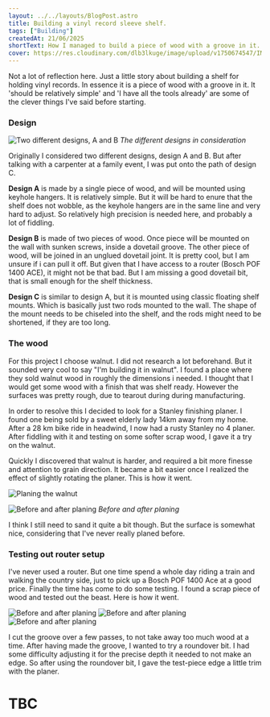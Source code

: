 ```yaml
---
layout: ../../layouts/BlogPost.astro
title: Building a vinyl record sleeve shelf.
tags: ["Building"]
createdAt: 21/06/2025
shortText: How I managed to build a piece of wood with a groove in it.
cover: https://res.cloudinary.com/dlb3lkuge/image/upload/v1750674547/IMG20250620134030_hhapda.jpg
---
```


Not a lot of reflection here. Just a little story about building a shelf for holding vinyl records. In essence it is a piece of wood with a groove in it. It 'should be relatively simple' and 'I have all the tools already' are some of the clever things I've said before starting.

### Design
![Two different designs, A and B](https://res.cloudinary.com/dlb3lkuge/image/upload/v1750501375/record_holder_design_gr2di2.png)
*The different designs in consideration*

Originally I considered two different designs, design A and B. But after talking with a carpenter at a family event, I was put onto the path of design C. 

**Design A** is made by a single piece of wood, and will be mounted using keyhole hangers. It is relatively simple. But it will be hard to enure that the shelf does not wobble, as the keyhole hangers are in the same line and very hard to adjust. So relatively high precision is needed here, and probably a lot of fiddling.

**Design B** is made of two pieces of wood. Once piece will be mounted on the wall with sunken screws, inside a dovetail groove. The other piece of wood, will be joined in an unglued dovetail joint.  It is pretty cool, but I am unsure if i can pull it off. But given that I have access to a router (Bosch POF 1400 ACE), it might not be that bad. But I am missing a good dovetail bit, that is small enough for the shelf thickness.

**Design C** is similar to design A, but it is mounted using classic floating shelf mounts. Which is basically just two rods mounted to the wall. The shape of the mount needs to be chiseled into the shelf, and the rods might need to be shortened, if they are too long.

### The wood
For this project I choose walnut. I did not research a lot beforehand. But it sounded very cool to say "I'm building it in walnut". I found a place where they sold walnut wood in roughly the dimensions i needed. I thought that I would get some wood with a finish that was shelf ready. However the surfaces was pretty rough, due to tearout during during manufacturing.

In order to resolve this I decided to look for a Stanley finishing planer. I found one being sold by a sweet elderly lady 14km away from my home. After a 28 km bike ride in headwind, I now had a rusty Stanley no 4 planer. After fiddling with it and testing on some softer scrap wood, I gave it a try on the walnut. 

Quickly I discovered that walnut is harder, and required a bit more finesse and attention to grain direction. It became a bit easier once I realized the effect of slightly rotating the planer. This is how it went.

![Planing the walnut](https://res.cloudinary.com/dlb3lkuge/image/upload/v1750674547/IMG20250620134030_hhapda.jpg)

![Before and after planing](https://res.cloudinary.com/dlb3lkuge/image/upload/v1750503351/wood_sckigo.jpg)
*Before and after planing*

I think I still need to sand it quite a bit though. But the surface is somewhat nice, considering that I've never really planed before.




### Testing out router setup

I've never used a router. But one time spend a whole day riding a train and walking the country side, just to pick up a Bosch POF 1400 Ace at a good price. Finally the time has come to do some testing. I found a scrap piece of wood and tested out the beast. Here is how it went.


<gallery>

![Before and after planing](https://res.cloudinary.com/dlb3lkuge/image/upload/v1750674385/IMG20250623113328_bozciy.jpg)
![Before and after planing](https://res.cloudinary.com/dlb3lkuge/image/upload/v1750674385/IMG20250623114000_odyjbs.jpg)
![Before and after planing](https://res.cloudinary.com/dlb3lkuge/image/upload/v1750674384/IMG20250623115110_vixtvt.jpg)

</gallery>

I cut the groove over a few passes, to not take away too much wood at a time. After having made the groove, I wanted to try a roundover bit. I had some difficulty adjusting it for the precise depth it needed to not make an edge. So after using the roundover bit, I gave the test-piece edge a little trim with the planer.



# TBC
